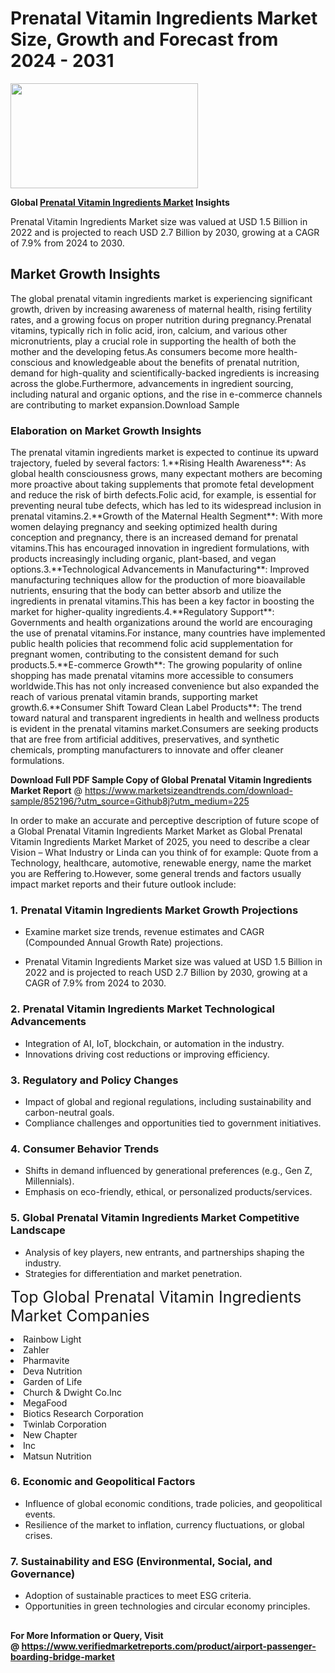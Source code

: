 <H1>Prenatal Vitamin Ingredients Market Size, Growth and Forecast from 2024 - 2031</H1><img class="aligncenter size-medium wp-image-584254" src="https://thirdeyenews.in/wp-content/uploads/2024/09/Global-Market-Research-300x168.jpeg" alt="" width="300" height="168" /><p><strong>Global&nbsp;<a href="https://www.marketsizeandtrends.com/download-sample/852196/?utm_source=Github8j?utm_medium=225">Prenatal Vitamin Ingredients Market</a> Insights</strong></p><p>Prenatal Vitamin Ingredients Market size was valued at USD 1.5 Billion in 2022 and is projected to reach USD 2.7 Billion by 2030, growing at a CAGR of 7.9% from 2024 to 2030.</p><p><h2>Market Growth Insights</h2> The global prenatal vitamin ingredients market is experiencing significant growth, driven by increasing awareness of maternal health, rising fertility rates, and a growing focus on proper nutrition during pregnancy.Prenatal vitamins, typically rich in folic acid, iron, calcium, and various other micronutrients, play a crucial role in supporting the health of both the mother and the developing fetus.As consumers become more health-conscious and knowledgeable about the benefits of prenatal nutrition, demand for high-quality and scientifically-backed ingredients is increasing across the globe.Furthermore, advancements in ingredient sourcing, including natural and organic options, and the rise in e-commerce channels are contributing to market expansion.Download Sample <h3>Elaboration on Market Growth Insights</h3> The prenatal vitamin ingredients market is expected to continue its upward trajectory, fueled by several factors: 1.**Rising Health Awareness**: As global health consciousness grows, many expectant mothers are becoming more proactive about taking supplements that promote fetal development and reduce the risk of birth defects.Folic acid, for example, is essential for preventing neural tube defects, which has led to its widespread inclusion in prenatal vitamins.2.**Growth of the Maternal Health Segment**: With more women delaying pregnancy and seeking optimized health during conception and pregnancy, there is an increased demand for prenatal vitamins.This has encouraged innovation in ingredient formulations, with products increasingly including organic, plant-based, and vegan options.3.**Technological Advancements in Manufacturing**: Improved manufacturing techniques allow for the production of more bioavailable nutrients, ensuring that the body can better absorb and utilize the ingredients in prenatal vitamins.This has been a key factor in boosting the market for higher-quality ingredients.4.**Regulatory Support**: Governments and health organizations around the world are encouraging the use of prenatal vitamins.For instance, many countries have implemented public health policies that recommend folic acid supplementation for pregnant women, contributing to the consistent demand for such products.5.**E-commerce Growth**: The growing popularity of online shopping has made prenatal vitamins more accessible to consumers worldwide.This has not only increased convenience but also expanded the reach of various prenatal vitamin brands, supporting market growth.6.**Consumer Shift Toward Clean Label Products**: The trend toward natural and transparent ingredients in health and wellness products is evident in the prenatal vitamins market.Consumers are seeking products that are free from artificial additives, preservatives, and synthetic chemicals, prompting manufacturers to innovate and offer cleaner formulations.</p><p><span class=""><strong>Download Full PDF Sample Copy of Global Prenatal Vitamin Ingredients Market Report</strong> @ <a href="https://www.marketsizeandtrends.com/download-sample/852196/?utm_source=Github8j?utm_medium=225" target="_blank">https://www.marketsizeandtrends.com/download-sample/852196/?utm_source=Github8j?utm_medium=225</a></span></p><p>In order to make an accurate and perceptive description of future scope of a Global&nbsp;Prenatal Vitamin Ingredients Market Market as Global&nbsp;Prenatal Vitamin Ingredients Market Market of 2025, you need to describe a clear Vision &ndash; What Industry or Linda can you think of for example: Quote from a Technology, healthcare, automotive, renewable energy, name the market you are Reffering to.However, some general trends and factors usually impact market reports and their future outlook include:</p><h3>1.&nbsp;<strong>Prenatal Vitamin Ingredients Market Growth Projections</strong></h3><ul><li>Examine market size trends, revenue estimates and CAGR (Compounded Annual Growth Rate) projections.</li><li><p>Prenatal Vitamin Ingredients Market size was valued at USD 1.5 Billion in 2022 and is projected to reach USD 2.7 Billion by 2030, growing at a CAGR of 7.9% from 2024 to 2030.</p></li></ul><h3>2.&nbsp;<strong>Prenatal Vitamin Ingredients Market Technological Advancements</strong></h3><ul><li>Integration of AI, IoT, blockchain, or automation in the industry.</li><li>Innovations driving cost reductions or improving efficiency.</li></ul><h3>3.&nbsp;<strong>Regulatory and Policy Changes</strong></h3><ul><li>Impact of global and regional regulations, including sustainability and carbon-neutral goals.</li><li>Compliance challenges and opportunities tied to government initiatives.</li></ul><h3>4.&nbsp;<strong>Consumer Behavior Trends</strong></h3><ul><li>Shifts in demand influenced by generational preferences (e.g., Gen Z, Millennials).</li><li>Emphasis on eco-friendly, ethical, or personalized products/services.</li></ul><h3>5.&nbsp;<strong>Global Prenatal Vitamin Ingredients Market Competitive Landscape</strong></h3><ul><li>Analysis of key players, new entrants, and partnerships shaping the industry.</li><li>Strategies for differentiation and market penetration.</li></ul><p data-pm-slice="1 1 []"><span style="color: inherit; font-family: inherit; font-size: 25px;">Top Global Prenatal Vitamin Ingredients Market Companies</span></p><div class="" data-test-id=""><p><li>Rainbow Light</li><li> Zahler</li><li> Pharmavite</li><li> Deva Nutrition</li><li> Garden of Life</li><li> Church & Dwight Co.Inc</li><li> MegaFood</li><li> Biotics Research Corporation</li><li> Twinlab Corporation</li><li> New Chapter</li><li> Inc</li><li> Matsun Nutrition</li></p></div><h3>6.&nbsp;<strong>Economic and Geopolitical Factors</strong></h3><ul><li>Influence of global economic conditions, trade policies, and geopolitical events.</li><li>Resilience of the market to inflation, currency fluctuations, or global crises.</li></ul><h3>7.&nbsp;<strong>Sustainability and ESG (Environmental, Social, and Governance)</strong></h3><ul><li>Adoption of sustainable practices to meet ESG criteria.</li><li>Opportunities in green technologies and circular economy principles.</li></ul><h2><strong style="font-size: 14px;">For More Information or Query, Visit @&nbsp;</strong><a style="background-color: #ffffff; font-size: 14px;" href="https://www.marketsizeandtrends.com/report/prenatal-vitamin-ingredients-market/" target="_blank">https://www.verifiedmarketreports.com/product/airport-passenger-boarding-bridge-market</a></h2>